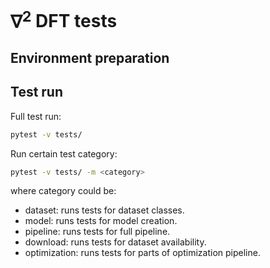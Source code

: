 # $\nabla^2$ DFT tests

## Environment preparation



## Test run

Full test run:
```bash
pytest -v tests/
```

Run certain test category:
```bash
pytest -v tests/ -m <category>
```
where category could be:  
- dataset: runs tests for dataset classes.
- model: runs tests for model creation.
- pipeline: runs tests for full pipeline.
- download: runs tests for dataset availability.
- optimization: runs tests for parts of optimization pipeline.